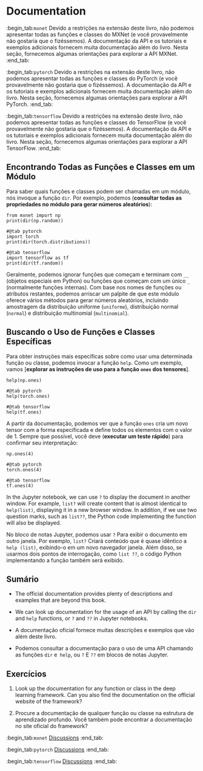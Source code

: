 # Documentation
:begin_tab:`mxnet`
Devido a restrições na extensão deste livro, não podemos apresentar todas as funções e classes do MXNet (e você provavelmente não gostaria que o fizéssemos). A documentação da API e os tutoriais e exemplos adicionais fornecem muita documentação além do livro. Nesta seção, fornecemos algumas orientações para explorar a API MXNet.
:end_tab:

:begin_tab:`pytorch`
Devido a restrições na extensão deste livro, não podemos apresentar todas as funções e classes do PyTorch (e você provavelmente não gostaria que o fizéssemos). A documentação da API e os tutoriais e exemplos adicionais fornecem muita documentação além do livro. Nesta seção, fornecemos algumas orientações para explorar a API PyTorch.
:end_tab:

:begin_tab:`tensorflow`
Devido a restrições na extensão deste livro, não podemos apresentar todas as funções e classes do TensorFlow (e você provavelmente não gostaria que o fizéssemos). A documentação da API e os tutoriais e exemplos adicionais fornecem muita documentação além do livro. Nesta seção, fornecemos algumas orientações para explorar a API TensorFlow.
:end_tab:


## Encontrando Todas as Funções e Classes em um Módulo

Para saber quais funções e classes podem ser chamadas em um módulo, nós
invoque a função `dir`. Por exemplo, podemos (**consultar todas as propriedades no
módulo para gerar números aleatórios**):

```{.python .input  n=1}
from mxnet import np
print(dir(np.random))
```

```{.python .input  n=1}
#@tab pytorch
import torch
print(dir(torch.distributions))
```

```{.python .input  n=1}
#@tab tensorflow
import tensorflow as tf
print(dir(tf.random))
```

Geralmente, podemos ignorar funções que começam e terminam com `__` (objetos especiais em Python) ou funções que começam com um único `_` (normalmente funções internas). Com base nos nomes de funções ou atributos restantes, podemos arriscar um palpite de que este módulo oferece vários métodos para gerar números aleatórios, incluindo amostragem da distribuição uniforme (`uniforme`), distribuição normal (`normal`) e distribuição multinomial (`multinomial`).

## Buscando o Uso de Funções e Classes Específicas

Para obter instruções mais específicas sobre como usar uma determinada função ou classe, podemos invocar a função `help`. Como um exemplo, vamos [**explorar as instruções de uso para a função `ones` dos tensores**].

```{.python .input}
help(np.ones)
```

```{.python .input}
#@tab pytorch
help(torch.ones)
```

```{.python .input}
#@tab tensorflow
help(tf.ones)
```

A partir da documentação, podemos ver que a função `ones` cria um novo tensor com a forma especificada e define todos os elementos com o valor de 1. Sempre que possível, você deve (**executar um teste rápido**) para confirmar seu interpretação:

```{.python .input}
np.ones(4)
```

```{.python .input}
#@tab pytorch
torch.ones(4)
```

```{.python .input}
#@tab tensorflow
tf.ones(4)
```

In the Jupyter notebook, we can use `?` to display the document in another
window. For example, `list?` will create content that is almost
identical to `help(list)`, displaying it in a new browser
window. In addition, if we use two question marks, such as
`list??`, the Python code implementing the function will also be
displayed.

No bloco de notas Jupyter, podemos usar `?` Para exibir o documento em outro
janela. Por exemplo, `list?` Criará conteúdo que é quase
idêntico a `help (list)`, exibindo-o em um novo navegador
janela. Além disso, se usarmos dois pontos de interrogação, como
`list ??`, o código Python implementando a função também será
exibido.


## Sumário

* The official documentation provides plenty of descriptions and examples that are beyond this book.
* We can look up documentation for the usage of an API by calling the `dir` and `help` functions, or `?` and `??` in Jupyter notebooks.

* A documentação oficial fornece muitas descrições e exemplos que vão além deste livro.
* Podemos consultar a documentação para o uso de uma API chamando as funções `dir` e` help`, ou `?` E `??` em blocos de notas Jupyter.

## Exercícios

1. Look up the documentation for any function or class in the deep learning framework. Can you also find the documentation on the official website of the framework?

1. Procure a documentação de qualquer função ou classe na estrutura de aprendizado profundo. Você também pode encontrar a documentação no site oficial do framework?


:begin_tab:`mxnet`
[Discussions](https://discuss.d2l.ai/t/38)
:end_tab:

:begin_tab:`pytorch`
[Discussions](https://discuss.d2l.ai/t/39)
:end_tab:

:begin_tab:`tensorflow`
[Discussions](https://discuss.d2l.ai/t/199)
:end_tab:
<!--stackedit_data:
eyJoaXN0b3J5IjpbNzQwOTk2MTYyXX0=
-->